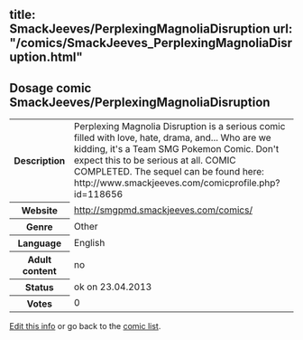 title: SmackJeeves/PerplexingMagnoliaDisruption
url: "/comics/SmackJeeves_PerplexingMagnoliaDisruption.html"
---
Dosage comic SmackJeeves/PerplexingMagnoliaDisruption
-----------------------------------------

<p id="msg"></p>
<script type="text/javascript">
if (window.location.search === '?edit_info_mail=sent_ok') {
  var elem = document.getElementById("msg");
  elem.innerHTML = 'Edited information sucessfully sent.';
  elem.className = 'ok';
}
</script>
<table class="comicinfo">
<tr>
<th>Description</th><td>Perplexing Magnolia Disruption is a serious comic filled with love, hate, drama, and... Who are we kidding, it's a Team SMG Pokemon Comic. Don't expect this to be serious at all. COMIC COMPLETED. The sequel can be found here: http://www.smackjeeves.com/comicprofile.php?id=118656</td>
</tr>
<tr>
<th>Website</th><td><a href="http://smgpmd.smackjeeves.com/comics/">http://smgpmd.smackjeeves.com/comics/</a></td>
</tr>
<tr>
<th>Genre</th><td>Other</td>
</tr>
<tr>
<th>Language</th><td>English</td>
</tr>
<tr>
<th>Adult content</th><td>no</td>
</tr>
<tr>
<th>Status</th><td>ok on 23.04.2013</td>
</tr>
<tr>
<th>Votes</th><td>0</td>
</tr>
</table>

[Edit this info](SmackJeeves_PerplexingMagnoliaDisruption_edit.html) or go back to the [comic list](../comic-index.html).

